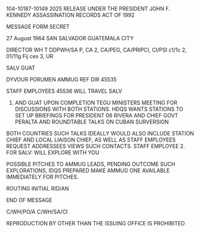 104-10187-10149 2025 RELEASE UNDER THE PRESIDENT JOHN F. KENNEDY ASSASSINATION RECORDS ACT OF 1992

MESSAGE FORM
SECRET

27 August 1964
SAN SALVADOR GUATEMALA CITY

DIRECTOR
WH T DDPWH/SA P, CA 2, CA/PEG, CA/PRIPCI, CI/PSI
c1/1c 2, 01/11g Fij ces 3, UR

SALV GUAT

DYVOUR PORUMEN AMMUG
REF DIR 45535

STAFF EMPLOYEES 45536
WILL TRAVEL SALV

1. AND GUAT UPON COMPLETION TEGU MINISTERS MEETING FOR DISCUSSIONS WITH
BOTH STATIONS. HDQS WANTS STATIONS TO SET UP BRIEFINGS FOR PRESIDENT 06
RIVERA AND CHIEF GOVT PERALTA AND ROUNDTABLE TALKS ON CUBAN SURVERSION

BOTH COUNTRIES SUCH TALKS IDEALLY WOULD ALSO INCLUDE STATION CHIEF
AND LOCAL LIAISON CHIEF, AS WELL AS STAFF EMPLOYEES
REQUEST ADDRESSEES VIEWS SUCH CONTACTS.
STAFF EMPLOYEE
2. FOR SALV: WILL EXPLORE WITH YOU

POSSIBLE PITCHES TO AMMUG LEADS,
PENDING OUTCOME SUCH EXPLORATIONS, IDQS PREPARED MAKE AMMUG ONE AVAILABLE
IMMEDIATELY FOR PITCHES.

ROUTING INITIAL
RID/AN

END OF MESSAGE

C/WH/PO/A
C/WH/SA/CI

REPRODUCTION BY OTHER THAN THE ISSUING OFFICE IS PROHIBITED
